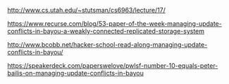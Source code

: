 http://www.cs.utah.edu/~stutsman/cs6963/lecture/17/

https://www.recurse.com/blog/53-paper-of-the-week-managing-update-conflicts-in-bayou-a-weakly-connected-replicated-storage-system

http://www.bcobb.net/hacker-school-read-along-managing-update-conflicts-in-bayou/

https://speakerdeck.com/paperswelove/pwlsf-number-10-equals-peter-bailis-on-managing-update-conflicts-in-bayou